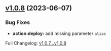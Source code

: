 ## [v1.0.8](https://github.com/ansidev/astro-basic-template/compare/v1.0.7...v1.0.8) (2023-06-07)

### Bug Fixes

- **action:deploy:** add missing parameter `alias`

Full Changelog: [v1.0.7...v1.0.8](https://github.com/ansidev/astro-basic-template/compare/v1.0.7...v1.0.8)
